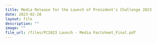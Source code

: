 ```yaml
---
title: Media Release for the Launch of President’s Challenge 2023
date: 2023-02-28
layout: file
description: ""
image: ""
file_url: /files/PC2023 Launch - Media Factsheet_Final.pdf
---
```

